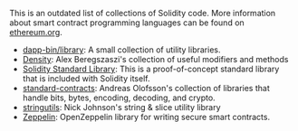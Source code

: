 This is an outdated list of collections of Solidity code. 
More information about smart contract programming languages can be found on [ethereum.org](https://ethereum.org/developers/docs/smart-contracts/languages).
* [dapp-bin/library](https://github.com/ethereum/dapp-bin/tree/master/library): A small collection of utility libraries.
* [Density](https://github.com/axic/density): Alex Beregszaszi's collection of useful modifiers and methods
* [Solidity Standard Library](https://github.com/ethereum/wiki/wiki/Solidity-standard-library): This is a proof-of-concept standard library that is included with Solidity itself.
* [standard-contracts](https://github.com/androlo/standard-contracts/): Andreas Olofsson's collection of libraries that handle bits, bytes, encoding, decoding, and crypto.
* [stringutils](https://github.com/Arachnid/solidity-stringutils): Nick Johnson's string & slice utility library
* [Zeppelin](https://github.com/OpenZeppelin/zeppelin-solidity): OpenZeppelin library for writing secure smart contracts. 